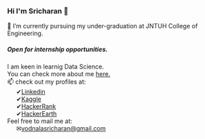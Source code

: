 ### Hi I'm Sricharan 👋

<!--
**vodnalasricharan/vodnalasricharan** is a ✨ _special_ ✨ repository because its `README.md` (this file) appears on your GitHub profile.

Here are some ideas to get you started:

- 🔭 I’m currently working on ...
- 🌱 I’m currently learning ...
- 👯 I’m looking to collaborate on ...
- 🤔 I’m looking for help with ...
- 💬 Ask me about ...
- 📫 How to reach me: ...
- 😄 Pronouns: ...
- ⚡ Fun fact: ...
-->
🌱 I’m currently pursuing my under-graduation at JNTUH College of Engineering.
##### Open for internship opportunities.
I am keen in learnig Data Science.
<br>You can check more about me <a href='vodnalasricharan.github.io'/>here.</a>
<br>📫 check out my profiles at:
<br>&ensp;&ensp;&ensp;✔<a href='https://www.linkedin.com/in/sricharan-vodnala-b13b96187/'>Linkedin</a>
<br>&ensp;&ensp;&ensp;✔<a href='https://www.kaggle.com/vodnalasricharan'>Kaggle</a>
<br>&ensp;&ensp;&ensp;✔<a href='https://www.hackerrank.com/vodnalasricharan'>HackerRank</a>
<br>&ensp;&ensp;&ensp;✔<a href='https://www.hackerearth.com/@sricharanvodnala100'>HackerEarth</a>
<br>Feel free to mail me at:
<br>&ensp;&ensp;&ensp;✉<a href='mailto:vodnalasricharan@gmail.com'>vodnalasricharan@gmail.com</a>
